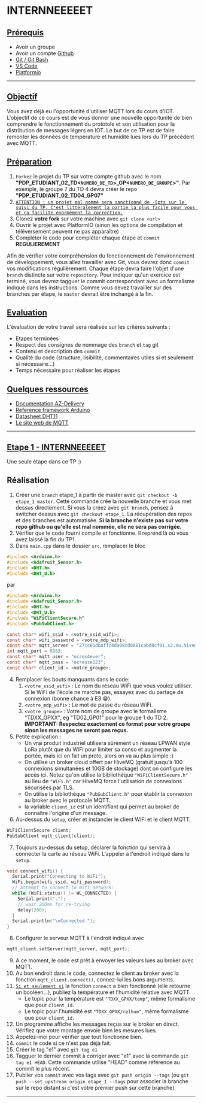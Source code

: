 # INTERNNEEEEET

## <ins>Prérequis</ins>
- Avoir un groupe
- Avoir un compte [Github](https://github.com)
- [Git / Git Bash](https://gitforwindows.org/)
- [VS Code](https://code.visualstudio.com/)
- [Platformio](https://platformio.org/platformio-ide)

---

## <ins>Objectif</ins>
Vous avez déjà eu l'opportunité d'utiliser MQTT lors du cours d'IOT. L'objectif de ce cours est de vous donner une nouvelle opportunité de bien comprendre le fonctionnement du prototole et son utilisation pour la distribution de messages légers en IOT. Le but de ce TP est de faire remonter les données de température et humidité lues lors du TP précédent avec MQTT.

## <ins>Préparation</ins>
1. `Forkez` le projet du TP sur votre compte github avec le nom **"PDP_ETUDIANT_02_TD<`NUMERO_DE_TD`>\_GP<`NUMERO_DE_GROUPE`>"**. Par exemple, le groupe 7 du TD 4 devra créer le repo **"PDP_ETUDIANT_02_TD04_GP07"**
2. <ins>`ATTENTION : un projet mal nommé sera sanctionné de -5pts sur le suivi du TP. C'est littéralement la partie la plus facile pour vous et ça facilite énormément la correction.`</ins>
3. Clonez **votre fork** sur votre machine avec `git clone <url>`
4. Ouvrir le projet avec PlatformIO (sinon les options de compilation et téléversement peuvent ne pas apparaître)
5. Compléter le code pour compléter chaque étape et `commit` **REGULIEREMENT**

Afin de vérifier votre compréhension du fonctionnement de l'environnement de développement, vous allez travailler avec Git, vous devrez donc `commit` vos modifications régulièrement. Chaque étape devra faire l'objet d'une `branch` distincte sur votre `repository`. Pour indiquer qu'un exercice est terminé, vous devrez tagguer le commit corrrespondant avec un formalisme indiqué dans les instructions. Comme vous devez travailler sur des branches par étape, le `master` devrait être inchangé à la fin.

## <ins>Evaluation</ins>
L'évaluation de votre travail sera réalisée sur les critères suivants :
- Etapes terminées
- Respect des consignes de nommage des `branch` et `tag` git
- Contenu et description des `commit`
- Qualité du code (structure, lisibilité, commentaires utiles si et seulement si nécessaire...)
- Temps nécessaire pour réaliser les étapes

## <ins>Quelques ressources</ins>
- [Documentation AZ-Delivery](https://cdn.shopify.com/s/files/1/1509/1638/files/ESP_-_32_NodeMCU_Developmentboard_Datenblatt_AZ-Delivery_Vertriebs_GmbH_10f68f6c-a9bb-49c6-a825-07979441739f.pdf?v=1598356497)
- [Reference framework Arduino](https://www.arduino.cc/reference/en/)
- [Datasheet DHT11](https://www.mouser.com/datasheet/2/758/DHT11-Technical-Data-Sheet-Translated-Version-1143054.pdf)
- [Le site web de MQTT](https://mqtt.org/)
---

## <ins>Etape 1 - INTERNNEEEEET</ins>
Une seule étape dans ce TP :)

## Réalisation
1. Créer une `branch` etape_1 à partir de master avec `git checkout -b etape_1 master`. Cette commande crée la nouvelle branche et vous met dessus directement. Si vous la créez avec `git branch`, pensez à switcher dessus avec `git checkout etape_1`. La récupération des repos et des branches est automatisée. **Si la branche n'existe pas sur votre repo github ou qu'elle est mal nommée, elle ne sera pas corrigée.**
2. Vérifier que le code fourni compile et fonctionne. Il reprend là où vous avez laissé la fin du TP1.
3. Dans `main.cpp` dans le dossier `src`, remplacer le bloc
```C
#include <Arduino.h>
#include <Adafruit_Sensor.h>
#include <DHT.h>
#include <DHT_U.h>
```
par
```C
#include <Arduino.h>
#include <Adafruit_Sensor.h>
#include <DHT.h>
#include <DHT_U.h>
#include "WiFiClientSecure.h"
#include <PubSubClient.h>

const char* wifi_ssid = <votre_ssid_wifi>;
const char* wifi_password = <votre_mdp_wifi>;
const char* mqtt_server = "27cc61dbaffc4da08cd0081cabd8cf01.s2.eu.hivemq.cloud";
int mqtt_port = 8883;
const char* mqtt_user = "ocres4ever";
const char* mqtt_pass = "ocresse123";
const char* client_id = <votre_groupe>;
```
4. Remplacer les bouts manquants dans le code:
   1. `<votre_ssid_wifi>` : Le nom du réseau WiFi que vous voulez utiliser. Si le WiFi de l'école ne marche pas, essayez avec du partage de connexion (bonne chance à E3 😁).
   2. `<votre_mdp_wifi>` : Le mot de passe du réseau WiFi.
   3. `<votre_groupe>` : Votre nom de groupe avec le formalisme "TDXX_GPXX", eg "TD02_GP01" pour le groupe 1 du TD 2. **IMPORTANT: Respectez exactement ce format pour votre groupe sinon les messages ne seront pas reçus.**
5. Petite explication :
   - Un vrai produit industriel utilisera sûrement un réseau LPWAN style LoRa plutôt que du WiFi pour limiter sa conso et augmenter la portée, mais ici on fait un proto, alors on va au plus simple :)
   - On utilise un broker cloud offert par HiveMQ (gratuit jusqu'à 100 connexions simultanées et 10GB de stockage) dont on configure les accès ici. Notez qu'on utilise la bibliothèque `"WiFiClientSecure.h"` au lieu de `"WiFi.h"` car HiveMQ force l'utilisation de connexions sécurisées par TLS.
   - On utilise la bibliothèque `"PubSubClient.h"` pour établir la connexion au broker avec le protocole MQTT.
   - la variable `client_id` est un identifiant qui permet au broker de connaître l'origine d'un message.
6. Au-dessus du `setup`, créer et instancier le client WiFi et le client MQTT.
```C
WiFiClientSecure client;
PubSubClient mqtt_client(client); 
```
7. Toujours au-dessus du setup, déclarer la fonction qui servira à connecter la carte au réseau WiFi. L'appeler à l'endroit indiqué dans le `setup`.
```C
void connect_wifi() {
  Serial.print("Connecting to WiFi");
  WiFi.begin(wifi_ssid, wifi_password);
  // attempt to connect to Wifi network:
  while (WiFi.status() != WL_CONNECTED) {
    Serial.print(".");
    // wait 2OOms for re-trying
    delay(200);
  }
  Serial.println("\nConnected.");
}
```
8. Configurer le serveur MQTT à l'endroit indiqué avec
```C
mqtt_client.setServer(mqtt_server, mqtt_port);
```
9. A ce moment, le code est prêt à envoyer les valeurs lues au broker avec MQTT.
10. Au bon endroit dans le code, connectez le client au broker avec la fonction `mqtt_client.connect()`, connez-lui les bons arguments.
11. <ins>`Si et seulement si`</ins> la fonction `connect` a bien fonctionné (elle retourne un booléen...), publiez la température et l'humidité relative avec MQTT.
    - Le topic pour la température est `"TDXX_GPXX/temp"`, même formalisme que pour `client_id`.
    - Le topic pour l'humidité est `"TDXX_GPXX/relhum"`, même formalisme que pour `client_id`.
12. Un programme affiche les messages reçus sur le broker en direct. Vérifiez que votre montage envoie bien les mesures lues.
13. Appelez-moi pour vérifier que tout fonctionne bien.
14. `commit` le code si ce n'est pas déjà fait.
15. Créer le tag "e1" avec `git tag e1`
16. Tagguer le dernier commit à corriger avec "e1" avec la commande `git tag e1 HEAD`. Cette commande utilise "HEAD" comme référence au commit le plus récent.
17. Publier vos `commit` avec vos tags avec `git push origin --tags` (ou `git push --set_upstream origin etape_1 --tags` pour associer la branche sur le repo distant si c'est votre premier push sur cette branche)
---